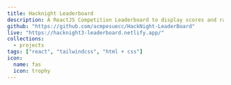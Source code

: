 ```yaml
---
title: Hacknight Leaderboard
description: A ReactJS Competition Leaderboard to display scores and rankings
github: "https://github.com/acmpesuecc/HackNight-LeaderBoard"
live: "https://hacknight3-leaderboard.netlify.app/"
collections:
  - projects
tags: ["react", "tailwindcss", "html + css"]
icon:
  name: fas
  icon: trophy
---
```


